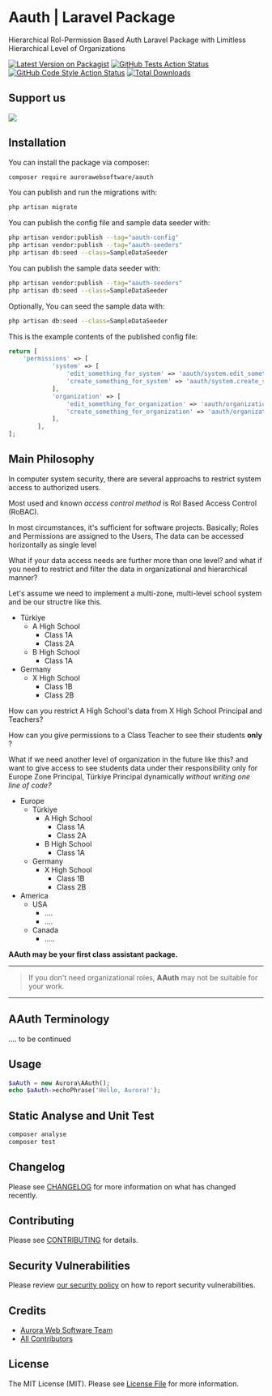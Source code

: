 # Aauth | Laravel Package

Hierarchical Rol-Permission Based Auth Laravel Package with Limitless Hierarchical Level of Organizations

[![Latest Version on Packagist](https://img.shields.io/packagist/v/aurorawebsoftware/aauth.svg?style=flat-square)](https://packagist.org/packages/aurora/aauth)
[![GitHub Tests Action Status](https://img.shields.io/github/workflow/status/aurorawebsoftware/aauth/run-tests?label=tests)](https://github.com/aurora/aauth/actions?query=workflow%3Arun-tests+branch%3Amain)
[![GitHub Code Style Action Status](https://img.shields.io/github/workflow/status/aurorawebsoftware/aauth/Check%20&%20fix%20styling?label=code%20style)](https://github.com/aurora/aauth/actions?query=workflow%3A"Check+%26+fix+styling"+branch%3Amain)
[![Total Downloads](https://img.shields.io/packagist/dt/aurorawebsoftware/aauth.svg?style=flat-square)](https://packagist.org/packages/aurora/aauth)


## Support us

[<img src="https://banners.beyondco.de/AAuth%20for%20Laravel.png?theme=light&packageManager=composer+require&packageName=aurorawebsoftware%2Faauth&pattern=jigsaw&style=style_1&description=Hierarchical+Rol-Permission+Based+Laravel+Auth+Package+with+Limitless+Hierarchical+Level+of+Organizations&md=1&showWatermark=0&fontSize=175px&images=shield-check&widths=auto" />](https://github.com/AuroraWebSoftware/AAuth)



## Installation

You can install the package via composer:

```bash
composer require aurorawebsoftware/aauth
```

You can publish and run the migrations with:

```bash
php artisan migrate
```

You can publish the config file and sample data seeder with:

```bash
php artisan vendor:publish --tag="aauth-config"
php artisan vendor:publish --tag="aauth-seeders"
php artisan db:seed --class=SampleDataSeeder
```

You can publish the sample data seeder with:

```bash
php artisan vendor:publish --tag="aauth-seeders"
php artisan db:seed --class=SampleDataSeeder
```

Optionally, You can seed the sample data with:

```bash
php artisan db:seed --class=SampleDataSeeder
```


This is the example contents of the published config file:

```php
return [
    'permissions' => [
            'system' => [
                'edit_something_for_system' => 'aauth/system.edit_something_for_system',
                'create_something_for_system' => 'aauth/system.create_something_for_system',
            ],
            'organization' => [
                'edit_something_for_organization' => 'aauth/organization.edit_something_for_organization',
                'create_something_for_organization' => 'aauth/organization.create_something_for_organization',
            ],
        ],
];
```

## Main Philosophy

In computer system security, there are several approachs to restrict system access to authorized users.

Most used and known *access control method* is Rol Based Access Control (RoBAC).

In most circumstances, it's sufficient for software projects.
Basically; Roles and Permissions are assigned to the Users, The data can be accessed horizontally as single level

What if your data access needs are further more than one level? 
and what if you need to restrict and filter the data in organizational and hierarchical manner?

Let's assume we need to implement a multi-zone, multi-level school system and be our structre like this.

- Türkiye
  - A High School
    - Class 1A
    - Class 2A
  - B High School
    - Class 1A
- Germany
  - X High School
    - Class 1B
    - Class 2B

How can you restrict A High School's data from X High School Principal and Teachers?

How can you give permissions to a Class Teacher to see their students **only** ?

What if we need another level of organization in the future like this? 
and want to give access to see students data under their responsibility only for Europe Zone Principal, Türkiye Principal dynamically *without writing one line of code?*

- Europe
  - Türkiye
     - A High School
         - Class 1A
         - Class 2A
     - B High School
         - Class 1A
  - Germany
      - X High School
          - Class 1B
          - Class 2B
- America
  - USA
    - ....
    - ....
  - Canada
    - .....

**AAuth may be your first class assistant package.**

---
> If you don't need organizational roles, **AAuth** may not be suitable for your work. 
---

## AAuth Terminology
 ....
to be continued

## Usage

```php
$aAuth = new Aurora\AAuth();
echo $aAuth->echoPhrase('Hello, Aurora!');
```

## Static Analyse and Unit Test

```bash
composer analyse
composer test
```

## Changelog

Please see [CHANGELOG](CHANGELOG.md) for more information on what has changed recently.

## Contributing

Please see [CONTRIBUTING](https://github.com/spatie/.github/blob/main/CONTRIBUTING.md) for details.

## Security Vulnerabilities

Please review [our security policy](../../security/policy) on how to report security vulnerabilities.

## Credits

- [Aurora Web Software Team](https://github.com/AuroraWebSoftware)
- [All Contributors](../../contributors)

## License

The MIT License (MIT). Please see [License File](LICENSE.md) for more information.
